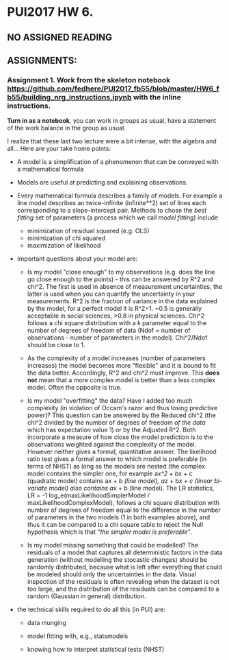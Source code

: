 # PUI2017 HW 6.

## NO ASSIGNED READING

## ASSIGNMENTS:

### Assignment 1. Work from the skeleton notebook https://github.com/fedhere/PUI2017_fb55/blob/master/HW6_fb55/building_nrg_instructions.ipynb with the inline instructions.
**Turn in as a notebook**, you can work in groups as usual, have a statement of the work balance in the group as usual.


I realize that these last two lecture were a bit intense, with the algebra and all... Here are your take home points:

- A model is a simplification of a phenomenon that can be conveyed with a mathematical formula

- Models are useful at predicting and explaining observations.

- Every mathematical formula describes a family of models. For example a line model describes an twice-infinite (infinite**2) set of lines each corresponding to a slope-intercept pair. Methods to chose the _best fitting_ set of parameters (a process which we call _model fitting_) include
  	- minimization of residual squared (e.g. OLS)
	- minimization of chi squared
	- maximization of likelihood
	

- Important questions about your model are:

 	- Is my model "close enough" to my observations (e.g. does the line go close enough to the points) - this can be answered by R^2 and chi^2. The first is used in absence of measurement uncertainties, the latter is used when you can quantify the uncertainty in your measurements. R^2 is the fraction of variance in the data explained by the model, for a perfect model it is R^2=1. ~0.5 is generally acceptable in social sciences, >0.8 in physical sciences. Chi^2 follows a chi square distribution with a _k_ parameter equal to the number of degrees of freedom of data (Ndof = number of observations - number of parameters in the model). Chi^2/Ndof should be close to 1.

 	- As the complexity of a model increases (number of parameters increases) the model becomes more "flexible" and it is bound to fit the data better. Accordingly, R^2 and chi^2 must improve. This **does not** mean that a more complex model is better than a less complex model. Often the opposite is true.
 
 	- Is my model "overfitting" the data? Have I added too much complexity (in violation of Occam's razor and thus losing predictive power)? This question can be answered by the Reduced chi^2 (the chi^2 divided by the number of degrees of freedom _of the data_ which has expectation value 1) or by the Adjusted R^2. Both incorporate a measure of how close the model prediction is to the observations weighted against the complexity of the model. However neither gives a formal, quantitative answer.
The likelihood ratio test gives a formal answer to which model is preferable (in terms of NHST) as long as the models are nested (the complex model contains the simpler one, for example a*x^2 + b*x + c (quadratic model) contains a*x + b (line model), a*z + b*x + c  (linear bi-variate model) also contains a*x + b (line model). The LR statistics, LR = -1 log_e(maxLikelihoodSimplerModel / maxLikelihoodComplexModel), follows a chi square distribution with number of degrees of freedom equal to the difference in the number of parameters in the two models (1 in both examples above), and thus it can be compared to a chi square table to reject the Null hypothesis which is that _"the simpler model is preferable"_.

 	- Is my model missing something that could be modelled? The residuals of a model that captures all deterministic factors in the data generation (without modelling the stocastic changes) should be randomly distributed, because what is left after everything that could be modeled should only the uncertainties in the data. Visual inspection of the residuals is often revealing when the dataset is not too large, and the distribution of the residuals can be compared to a random (Gaussian in general) distribution.

- the technical skills required to do all this (in PUI) are: 

	- data munging
	
	- model fitting with, e.g., statsmodels
	
	- knowing how to interpret statistical tests (NHST)
